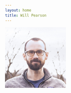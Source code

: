 ```yaml
---
layout: home
title: Will Pearson
---
```


<img src="/images/T06M10K50-U06MBV5CG-73f064f5d1fa-512.jpeg" width=200px />
